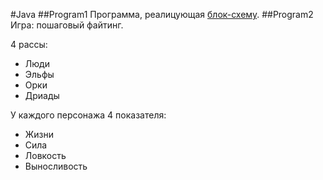 #Java
##Program1
Программа, реалицующая [блок-схему](https://github.com/likvidator/Java/blob/master/Program1/zX0Lo_i_xys.jpg). 
##Program2
Игра: пошаговый файтинг. 

4 рассы:
* Люди
* Эльфы
* Орки
* Дриады

У каждого персонажа 4 показателя:
* Жизни
* Сила
* Ловкость
* Выносливость

